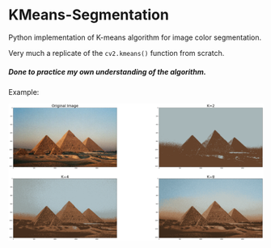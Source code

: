 # KMeans-Segmentation
Python implementation of K-means algorithm for image color segmentation.

Very much a replicate of the ```cv2.kmeans()``` function from scratch.
##### Done to practice my own understanding of the algorithm.

Example:

![out.png](/images/out.png)